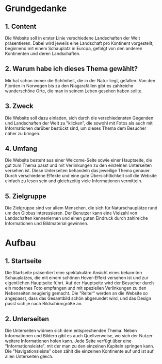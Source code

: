 # Grundgedanke

## 1. Content
Die Website soll in erster Linie verschiedene Landschaften der Welt präsentieren. Dabei wird jeweils eine Landschaft pro Kontinent vorgestellt, beginnend mit einem Schauplatz in Europa, gefolgt von den anderen Kontinenten und deren Landschaften.

## 2. Warum habe ich dieses Thema gewählt?
Mir hat schon immer die Schönheit, die in der Natur liegt, gefallen. Von den Fjorden in Norwegen bis zu den Niagarafällen gibt es zahlreiche wunderschöne Orte, die man in seinem Leben gesehen haben sollte.

## 3. Zweck
Die Website soll dazu einladen, sich durch die verschiedensten Gegenden und Landschaften der Welt zu "klicken", die sowohl mit Fotos als auch mit Informationen darüber bestückt sind, um dieses Thema dem Besucher näher zu bringen.

## 4. Umfang
Die Website besteht aus einer Welcome-Seite sowie einer Hauptseite, die gut zum Thema passt und mit Verlinkungen zu den einzelnen Unterseiten versehen ist. Diese Unterseiten behandeln das jeweilige Thema genauer. Durch verschiedene Effekte und eine gute Übersichtlichkeit soll die Website einfach zu lesen sein und gleichzeitig viele Informationen vermitteln.

## 5. Zielgruppe
Die Zielgruppe sind vor allem Menschen, die sich für Naturschauplätze rund um den Globus interessieren. Der Benutzer kann eine Vielzahl von Landschaften kennenlernen und einen guten Eindruck durch zahlreiche Informationen und Bildmaterial gewinnen.

# Aufbau

## 1. Startseite
Die Startseite präsentiert eine spektakuläre Ansicht eines bekannten Schauplatzes, die mit einem schönen Hover-Effekt versehen ist und zur eigentlichen Hauptseite führt. Auf der Hauptseite wird der Besucher durch ein modernes Foto empfangen und mit speziellen Verlinkungen zu den Nebenseiten neugierig gemacht. Die "Reiter" werden an die Website so angepasst, dass das Gesamtbild schön abgerundet wird, und das Design passt sich je nach Bildschirmgröße an.

## 2. Unterseiten
Die Unterseiten widmen sich dem entsprechenden Thema. Neben Informationen und Bildern gibt es auch Quellverweise, wo sich der Nutzer weitere Informationen holen kann. Jede Seite verfügt über eine "Informationsleiste", mit der man zu den einzelnen Kapiteln springen kann. Die "Navigationsleiste" oben zählt die einzelnen Kontinente auf und ist auf allen Unterseiten gleich.
